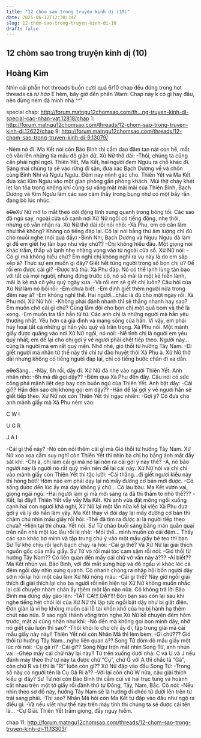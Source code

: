 ```yaml
---
title: "12 chòm sao trong truyện kinh dị (10)"
date: 2025-06-12T12:38:34Z
slug: 12-chom-sao-trong-truyen-kinh-di-10
draft: false
---
```


## 12 chòm sao trong truyện kinh dị (10)

## Hoàng Kim

Nhìn cái phần hot threads buồn cười quá  6/10 chap đều đứng trong hot threads cả  *tự hào* E hèm, bây giờ đến phần Warn: Chap này k có gì hay đầu, nên đừng ném đá mình nhá ^^"
 
special chap: http://forum.matngu12chomsao.com/th...ng-truyen-kinh-di-special-cac-nhan-vat.12818/chap 1: http://forum.matngu12chomsao.com/threads/12-chom-sao-trong-truyen-kinh-di.12622/chap 9: http://forum.matngu12chomsao.com/threads/12-chom-sao-trong-truyen-kinh-di-9.13079/ 
 
-Ném nó đi.
Ma Kết nói còn Bảo Bình thì cầm dao đâm tan nát con hề, mắt cô vằn lên những tia máu đỏ giận dữ. Xử Nữ thở dài:
-Thôi, chúng ta cũng cần phải nghỉ ngơi. Thiên Yết, Ma Kết, hai người đem Ngưu ra chỗ khác đi. Sáng mai chúng ta sẽ vào rừng đi săn, đưa xác Bạch Dương về và chôn cùng Bình Nhi và Ngưu Ngưu. Đêm nay mình gác cho.
Thiên Yết và Ma Kết đưa xác Kim Ngưu vào một gian phòng gần phòng khách. Mùi thịt cháy khét lẹt lan tỏa trong không khí cùng sự vắng mặt mãi mãi của Thiên Bình, Bạch Dương và Kim Ngưu làm các sao cảm thấy trong bụng như có một bầy rắn đang bò lúc nhúc.
 
~~o0o~~Xử Nữ mở to mắt theo dõi động tĩnh xung quanh trong bóng tối. Các sao đã ngủ say, ngoài cửa sổ cạnh nơi Xử Nữ ngồi có tiếng động, nhẹ thôi, nhưng cô vẫn nhận ra. Xử Nữ thở dài rồi nói nhỏ:
-Xà Phu, em có cần làm như thế không?
Không có tiếng đáp lại. Cô lại nói bằng thứ âm lượng chỉ đủ cho muỗi nghe (nói quá đấy)
-Bình Nhi, Bạch Dương và Ngưu Ngưu đã làm gì để em giết họ tàn bạo như vậy chứ??
-Chị không hiểu đâu.
Một giọng nói khác trầm, thấp và lạnh nhẹ nhàng vọng vào tử ngoài cửa sổ. Xử Nữ nói:
-Có gì mà không hiểu chứ? Em nghĩ chị không nghĩ ra vụ này là do em sắp xếp à? Thực sự em muốn gì đây? Giết hết từng người trong số bọn chị ư? Để rồi em được cái gì?
-Được trả thù.
Xà Phu đáp. Nó có thể lạnh lùng tàn bạo với tất cả mọi người, nhưng đứng trước cô, nó sẽ mãi là một kẻ hiền lành, mãi là kẻ mà cô yêu quý ngày xưa. 
-Và rồi em sẽ giết chị luôn?
Câu hỏi của Xử Nữ làm nó bối rối:
-Em chưa biết.
-Em định giết thêm người nữa trong đêm nay à?
-Em không nghĩ thế. Hai người…chắc là đủ cho một ngày rồi.
Xà Phu nói. Xử Nữ hỏi:
-Không phải đánh nhanh thì sẽ thắng nhanh hay sao? Em muốn chờ cái gì chứ? Cùng lắm dội cho bọn chị một quả bom và thế là xong.
-Em muốn tra tấn hắn từ từ. Các anh chị là những người mà hắn yêu thương nhất. Yêu hơn cả gia đình và mạng sống của hắn. Vì vậy, em phải hủy hoại tất cả những gì hắn yêu quý và trân trọng.
Xà Phu nói. Một mảnh giấy được quăng vào nơi Xử Nữ ngồi, nó nói:
-Nể tình chị là người em yêu quý nhất, em để lại cho chị gợi ý về người phải chết tiếp theo. Người này…cũng là người mà em rất quý mến. Nhớ nhé, gió thổi từ hướng Tây Nam.
-Đi giết người mà nhân từ thế này thì chỉ tự đào huyệt thôi Xà Phu à.
Xử Nữ thở dài nhưng không có tiếng người đáp lại, chỉ có tiếng bước chân đi xa dần.
 
~~o0o~~Sáng…
-Này, 6h rồi, dậy đi.
Xử Nữ đá nhẹ vào người Thiên Yết. Anh nhăn nhó:
-6h mà đã gọi dậy??
-Đêm qua Xà Phu đến đây.
Câu nói có sức công phá mãnh liệt dẹp bay cơn buồn ngủ của Thiên Yết. Anh bật dậy:
-Cái gì?? Hắn đến sao chị không gọi em dậy??
-Hắn để lại gợi ý về người hắn sẽ giết tiếp theo.
Xử Nữ nói còn Thiên Yết thì ngạc nhiên:
-Gợi ý?
Cô đưa cho anh mảnh giấy mà Xà Phu ném vào:
 
C W I
 
U G R
 
J A I
 
-Cái gì thế này?
-Nó còn nói thêm cái gì mà Gió thổi từ hướng Tây Nam.
Xử Nữ xoa xoa cằm suy nghĩ còn Thiên Yết thì nhìn bà chị họ bằng ánh mắt đầy sát khí:
-Chị à, chị làm cái gì mà nó lại nôn ra cái gợi ý này thế?
-À, nó bảo người này là người nó rất quý mến nên để lại cái này.
Xử Nữ nói và chỉ chỉ vào mành giấy còn Thiên Yết thì tặc lưỡi:
-Cái thằng…đi giết người kiểu này thì hỏng bét!! Hôm nào em phải dạy lại nó mấy đường cơ bản mới được.
-Có sống được đến lúc ấy mà dạy không ý chứ…
Cô làu bàu. Ma Kết vươn vai, giọng ngái ngủ:
-Hai người làm gì mà mới sáng ra đã thì thầm to nhỏ thế???
-Kết, lại đây!!
Thiên Yết vẫy vẫy Ma Kết. Khi anh vừa đặt mông ngồi xuống cạnh hai con người khả nghi, Xử Nữ lại một lần nữa kể lại việc Xà Phu đưa gợi ý và lý do hắn làm vậy. Ma Kết thay vì đòi dạy lại mấy đường cơ bản thì chăm chú nhìn mẩu giấy rồi hỏi:
-Thế đã tìm ra được ai là người tiếp theo chưa?
-Hiện tại thì chưa.
Yết nói. Sư Tử chào buổi sáng bằng màn quằn quại trên nền nhà một lúc lâu rồi lè nhè:
-Mỏi thế…mình muốn có cái đệm…
Thấy các sao khác bơ mình và tập trung chú ý vào một mẩu giấy bé tẹo thì bạn Sư Tử khó chịu rồi lạch bạch chạy ra hỏi:
-Cái gì thế?
Và Xử Nữ lại giải thích nguồn gốc của mẩu giấy. Sư Tử vò rối mái tóc cam sậm rồi nói:
-Gió thổi từ hướng Tây Nam?? Có liên quan đến mấy cái chữ vớ vẩn này à???
-Ai biết??
Ma Kết nhún vai. Bảo Bình, với đôi mắt sưng húp và đỏ ngầu vì khóc lóc cả đêm ngồi dậy nhìn xung quanh. Cô nhanh chóng ra nhập hội bốn người dậy sớm rồi lại hỏi một câu làm Xử Nữ nóng máu:
-Cái gì thế?
Nãy giờ ngồi giải thích đi giải thích lại cho ba người rồi nên hiện tại Xử Nữ không muốn nhắc lại cái chuyện nhàm chán ấy thêm một lần nào nữa. Cô không trả lời Bảo Bình mà đứng dậy gào lên:
-TẤT CẢ!!! DẬY!!!
Bốn bạn sao còn lại sau khi nghe tiếng hét chói lói của Xử Nữ thì lập tức ngồi bật dậy như bị giật điện. Đơn giản là vì họ không muốn cái lỗ tai khốn khổ của họ bị hành hạ thêm chút nào nữa. 9 sao ngồi thành vòng tròn nghe Xử Nữ kể chuyện đêm hôm trước, mặt ai cũng nhăn như khỉ:
-Nó đến mà không gọi bọn mình dậy, nhỡ nó giết cậu luôn thì sao?
-Thôi khỏi lo cho chị ấy đi, tập trung giải mã cái mẩu giấy này này!!
Thiên Yết nói còn Nhân Mã thì lèm bèm:
-Gì chứ??? Gió thổi từ hướng Tây Nam…nghe liên quan à??
Song Tử dòm dỏ mẩu giấy một lúc rồi nói:
-Cụ gà ri?
-Cái gì??
Song Ngư trợn mắt nhìn Song Tử, anh nhún vai:
-Ghép mấy cái chữ này lại này!! Từ trên xuống dưới nhá: C và U và J nếu đánh máy theo thứ tự này ta được chữ “Cụ”, chữ G với A thì chắc là “Gà”, còn chữ R và I thì là “Ri” luôn còn gì??
Xử Nữ đập vào đầu Song Tử:
-Trong số này có người tên là Cụ Gà Ri à??
-Với lại còn chữ W nữa, cậu giải thích kiểu gì đây?
Sư Tử nói còn Bảo Bình thì cắm cúi vẽ hai trục tung và hoành cắt nhau trên một tờ giấy rồi đánh thứ tự Đông, Tây, Nam, Bắc. Cô nói:
-Nếu nhìn theo sơ đồ này, hướng Tây Nam sẽ là hướng đi chéo từ dưới lên trên từ trái sang phải.
-Thì sao?
Nhân Mã hỏi còn Ma Kết tự đập vào đầu như ngộ ra điều gì:
-Và nếu viết như thế này trên máy tính thì chúng ta sẽ được cái tên là…
-Cự Giải.
Thiên Yết trầm giọng, đầy nguy hiểm.
 

chap 11: http://forum.matngu12chomsao.com/threads/12-chom-sao-trong-truyen-kinh-di-11.13303/